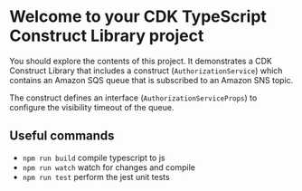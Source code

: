 # Welcome to your CDK TypeScript Construct Library project

You should explore the contents of this project. It demonstrates a CDK Construct Library that includes a construct (`AuthorizationService`)
which contains an Amazon SQS queue that is subscribed to an Amazon SNS topic.

The construct defines an interface (`AuthorizationServiceProps`) to configure the visibility timeout of the queue.

## Useful commands

* `npm run build`   compile typescript to js
* `npm run watch`   watch for changes and compile
* `npm run test`    perform the jest unit tests
